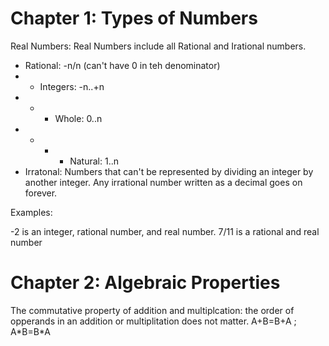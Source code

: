 # Chapter 1: Types of Numbers

Real Numbers: Real Numbers include all Rational and Irational numbers. 
- Rational: -n/n (can't have 0 in teh denominator)
- - Integers: -n..+n
- - - Whole: 0..n
- - - - Natural: 1..n
- Irratonal: Numbers that can't be represented by dividing an integer by another integer. Any irrational number written as a decimal goes on forever. 

Examples:

-2 is an integer, rational number, and real number.
7/11 is a rational and real number

# Chapter 2: Algebraic Properties

The commutative property of addition and multiplcation: the order of opperands in an addition or multiplitation does not matter. A+B=B+A ; A\*B=B\*A







